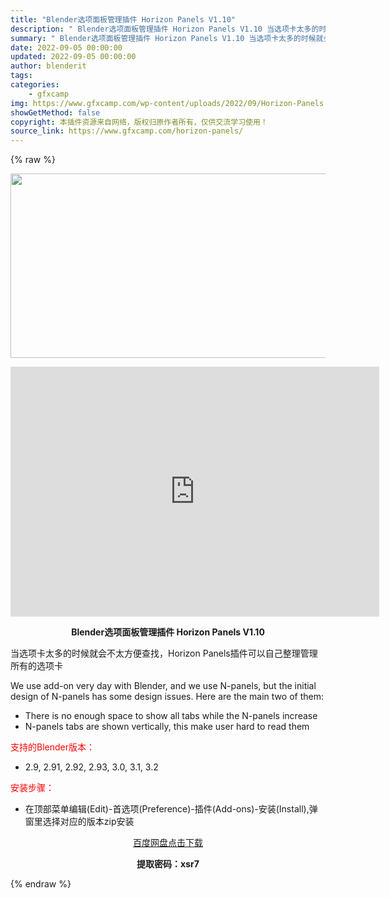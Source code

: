 ```yaml
---
title: "Blender选项面板管理插件 Horizon Panels V1.10"
description: "﻿ Blender选项面板管理插件 Horizon Panels V1.10 当选项卡太多的时候就会不太方便查找，Horizon Panels插件可以自己整理管理所有的选项卡 We use add-o..."
summary: "﻿ Blender选项面板管理插件 Horizon Panels V1.10 当选项卡太多的时候就会不太方便查找，Horizon Panels插件可以自己整理管理所有的选项卡 We use add-o..."
date: 2022-09-05 00:00:00
updated: 2022-09-05 00:00:00
author: blenderit
tags: 
categories:
    - gfxcamp
img: https://www.gfxcamp.com/wp-content/uploads/2022/09/Horizon-Panels.jpg
showGetMethod: false
copyright: 本插件资源来自网络，版权归原作者所有，仅供交流学习使用！
source_link: https://www.gfxcamp.com/horizon-panels/
---
```


{% raw %}
<div><p><img decoding="async" class="aligncenter size-full wp-image-106664" src="https://www.gfxcamp.com/wp-content/uploads/2022/09/Horizon-Panels.jpg" data-src="https://www.gfxcamp.com/wp-content/uploads/2022/09/Horizon-Panels.jpg" alt="" width="590" height="295" data-srcset="https://www.gfxcamp.com/wp-content/uploads/2022/09/Horizon-Panels.jpg 590w, https://www.gfxcamp.com/wp-content/uploads/2022/09/Horizon-Panels-150x75.jpg 150w" data-sizes="(max-width: 590px) 100vw, 590px"></p><p style="text-align: center;"><iframe loading="lazy" src="https://player.youku.com/embed/XNTg5OTMwNDIyNA==" width="590" height="400" frameborder="0" allowfullscreen="allowfullscreen" data-mce-fragment="1"><span data-mce-type="bookmark" style="display: inline-block; width: 0px; overflow: hidden; line-height: 0;" class="mce_SELRES_start">﻿</span></iframe></p><p style="text-align: center;"><strong>Blender选项面板管理插件 Horizon Panels V1.10</strong></p><p>当选项卡太多的时候就会不太方便查找，Horizon Panels插件可以自己整理管理所有的选项卡</p><p>We use add-on very day with Blender, and we use N-panels, but the initial design of N-panels has some design issues. Here are the main two of them:</p><ul>
<li>There is no enough space to show all tabs while the N-panels increase</li>
<li>N-panels tabs are shown vertically, this make user hard to read them</li>
</ul><p style="text-align: left;"><span style="color: #ff0000;">支持的Blender版本：</span></p><ul>
<li style="text-align: left;">2.9, 2.91, 2.92, 2.93, 3.0, 3.1, 3.2</li>
</ul><p style="text-align: left;"><span style="color: #ff0000;">安装步骤：</span></p><ul>
<li>在顶部菜单编辑(Edit)-首选项(Preference)-插件(Add-ons)-安装(Install),弹窗里选择对应的版本zip安装</li>
</ul><p style="text-align: center;"><a class="maxbutton-3 maxbutton maxbutton-baidu" target="_blank" rel="noopener" href="https://pan.baidu.com/s/1WtF2rS2kwmY1AThp6ICwZg?pwd=xsr7"><span class="mb-text">百度网盘点击下载</span></a></p><p style="text-align: center;"><strong>提取密码：xsr7</strong></p></div>
<div style="display: none">gfxcamp</div>
{% endraw %}